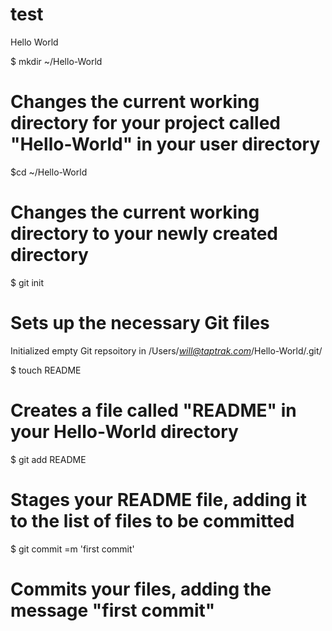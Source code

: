 test
====

Hello World

$ mkdir ~/Hello-World
# Changes the current working directory for your project called "Hello-World" in your user directory

$cd ~/Hello-World
# Changes the current working directory to your newly created directory

$ git init
# Sets up the necessary Git files
Initialized empty Git repsoitory in /Users/<em>will@taptrak.com</em>/Hello-World/.git/

$ touch README
# Creates a file called "README" in your Hello-World directory 


$ git add README
# Stages your README file, adding it to the list of files to be committed

$ git commit =m 'first commit'
# Commits your files, adding the message "first commit"


